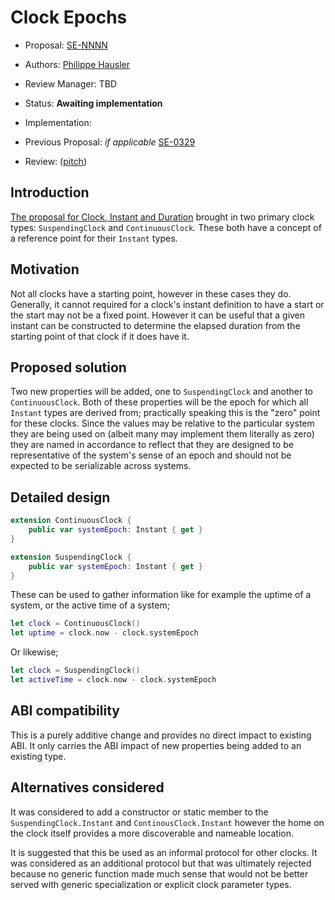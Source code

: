 # Clock Epochs

* Proposal: [SE-NNNN](NNNN-ClockEpochs.md)
* Authors: [Philippe Hausler](https://github.com/phausler)
* Review Manager: TBD
* Status: **Awaiting implementation**
* Implementation: 

* Previous Proposal: *if applicable* [SE-0329](0329-clock-instant-duration.md)
* Review: ([pitch](https://forums.swift.org/t/pitch-suspendingclock-and-continuousclock-epochs/78017))

## Introduction

[The proposal for Clock, Instant and Duration](https://github.com/swiftlang/swift-evolution/blob/main/proposals/0329-clock-instant-duration.md) brought in two primary clock types: `SuspendingClock` and `ContinuousClock`. These both have a concept of a reference point for their `Instant` types.

## Motivation

Not all clocks have a starting point, however in these cases they do. Generally, it cannot required for a clock's instant definition to have a start or the start may not be a fixed point. However it can be useful that a given instant can be constructed to determine the elapsed duration from the starting point of that clock if it does have it.

## Proposed solution

Two new properties will be added, one to `SuspendingClock` and another to `ContinuousClock`. Both of these properties will be the epoch for which all `Instant` types are derived from; practically speaking this is the "zero" point for these clocks. Since the values may be relative to the particular system they are being used on (albeit many may implement them literally as zero) they are named in accordance to reflect that they are designed to be representative of the system's sense of an epoch and should not be expected to be serializable across systems.

## Detailed design

```swift
extension ContinuousClock {
    public var systemEpoch: Instant { get }
}

extension SuspendingClock {
    public var systemEpoch: Instant { get }
}
```

These can be used to gather information like for example the uptime of a system, or the active time of a system;

```swift
let clock = ContinuousClock()
let uptime = clock.now - clock.systemEpoch
```

Or likewise;

```swift
let clock = SuspendingClock()
let activeTime = clock.now - clock.systemEpoch
```

## ABI compatibility

This is a purely additive change and provides no direct impact to existing ABI. It only carries the ABI impact of new properties being added to an existing type.

## Alternatives considered

It was considered to add a constructor or static member to the `SuspendingClock.Instant` and `ContinousClock.Instant` however the home on the clock itself provides a more discoverable and nameable location.

It is suggested that this be used as an informal protocol for other clocks. It was considered as an additional protocol but that was ultimately rejected because no generic function made much sense that would not be better served with generic specialization or explicit clock parameter types.